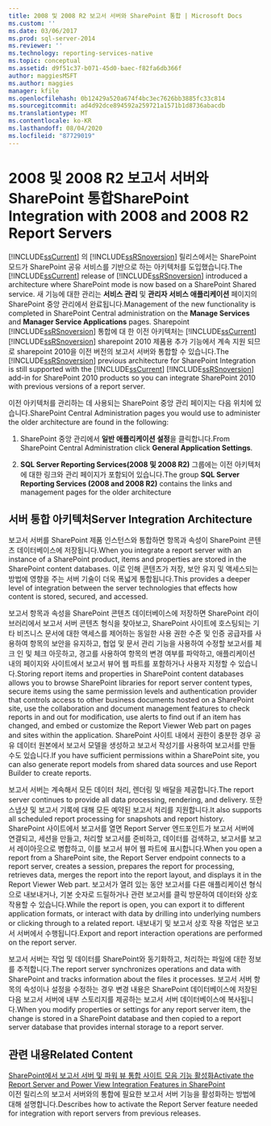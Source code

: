 ```yaml
---
title: 2008 및 2008 R2 보고서 서버와 SharePoint 통합 | Microsoft Docs
ms.custom: ''
ms.date: 03/06/2017
ms.prod: sql-server-2014
ms.reviewer: ''
ms.technology: reporting-services-native
ms.topic: conceptual
ms.assetid: d9f51c37-b071-45d0-baec-f82fa6db366f
author: maggiesMSFT
ms.author: maggies
manager: kfile
ms.openlocfilehash: 0b12429a520a674f4bc3ec7626bb3885fc33c814
ms.sourcegitcommit: ad4d92dce894592a259721a1571b1d8736abacdb
ms.translationtype: MT
ms.contentlocale: ko-KR
ms.lasthandoff: 08/04/2020
ms.locfileid: "87729019"
---
```

# <a name="sharepoint-integration-with-2008-and-2008-r2--report-servers"></a><span data-ttu-id="fb0aa-102">2008 및 2008 R2 보고서 서버와 SharePoint 통합</span><span class="sxs-lookup"><span data-stu-id="fb0aa-102">SharePoint Integration with 2008 and 2008 R2  Report Servers</span></span>
  <span data-ttu-id="fb0aa-103">[!INCLUDE[ssCurrent](../includes/sscurrent-md.md)] 의 [!INCLUDE[ssRSnoversion](../includes/ssrsnoversion-md.md)] 릴리스에서는 SharePoint 모드가 SharePoint 공유 서비스를 기반으로 하는 아키텍처를 도입했습니다.</span><span class="sxs-lookup"><span data-stu-id="fb0aa-103">The [!INCLUDE[ssCurrent](../includes/sscurrent-md.md)] release of [!INCLUDE[ssRSnoversion](../includes/ssrsnoversion-md.md)] introduced a architecture where SharePoint mode is now based on a SharePoint Shared service.</span></span> <span data-ttu-id="fb0aa-104">새 기능에 대한 관리는 **서비스 관리** 및 **관리자 서비스 애플리케이션** 페이지의 SharePoint 중앙 관리에서 완료됩니다.</span><span class="sxs-lookup"><span data-stu-id="fb0aa-104">Management of the new functionality is completed in SharePoint Central administration on the **Manage Services** and **Manager Service Applications** pages.</span></span> <span data-ttu-id="fb0aa-105">Sharepoint [!INCLUDE[ssRSnoversion](../includes/ssrsnoversion-md.md)] 통합에 대 한 이전 아키텍처는 [!INCLUDE[ssCurrent](../includes/sscurrent-md.md)] [!INCLUDE[ssRSnoversion](../includes/ssrsnoversion-md.md)] sharepoint 2010 제품용 추가 기능에서 계속 지원 되므로 sharepoint 2010을 이전 버전의 보고서 서버와 통합할 수 있습니다.</span><span class="sxs-lookup"><span data-stu-id="fb0aa-105">The [!INCLUDE[ssRSnoversion](../includes/ssrsnoversion-md.md)] previous architecture for SharePoint Integration is still supported with the [!INCLUDE[ssCurrent](../includes/sscurrent-md.md)] [!INCLUDE[ssRSnoversion](../includes/ssrsnoversion-md.md)] add-in for SharePoint 2010 products so you can integrate SharePoint 2010 with previous versions of a report server.</span></span>  
  
 <span data-ttu-id="fb0aa-106">이전 아키텍처를 관리하는 데 사용되는 SharePoint 중앙 관리 페이지는 다음 위치에 있습니다.</span><span class="sxs-lookup"><span data-stu-id="fb0aa-106">SharePoint Central Administration pages you would use to administer the older architecture are found in the following:</span></span>  
  
1.  <span data-ttu-id="fb0aa-107">SharePoint 중앙 관리에서 **일반 애플리케이션 설정**을 클릭합니다.</span><span class="sxs-lookup"><span data-stu-id="fb0aa-107">From SharePoint Central Administration click **General Application Settings**.</span></span>  
  
2.  <span data-ttu-id="fb0aa-108">**SQL Server Reporting Services(2008 및 2008 R2)** 그룹에는 이전 아키텍처에 대한 링크와 관리 페이지가 포함되어 있습니다.</span><span class="sxs-lookup"><span data-stu-id="fb0aa-108">The group **SQL Server Reporting Services (2008 and 2008 R2)** contains the links and management pages for the older architecture</span></span>  
  
## <a name="server-integration-architecture"></a><span data-ttu-id="fb0aa-109">서버 통합 아키텍처</span><span class="sxs-lookup"><span data-stu-id="fb0aa-109">Server Integration Architecture</span></span>  
 <span data-ttu-id="fb0aa-110">보고서 서버를 SharePoint 제품 인스턴스와 통합하면 항목과 속성이 SharePoint 콘텐츠 데이터베이스에 저장됩니다.</span><span class="sxs-lookup"><span data-stu-id="fb0aa-110">When you integrate a report server with an instance of a SharePoint product, items and properties are stored in the SharePoint content databases.</span></span> <span data-ttu-id="fb0aa-111">이로 인해 콘텐츠가 저장, 보안 유지 및 액세스되는 방법에 영향을 주는 서버 기술이 더욱 폭넓게 통합됩니다.</span><span class="sxs-lookup"><span data-stu-id="fb0aa-111">This provides a deeper level of integration between the server technologies that effects how content is stored, secured, and accessed.</span></span>  
  
 <span data-ttu-id="fb0aa-112">보고서 항목과 속성을 SharePoint 콘텐츠 데이터베이스에 저장하면 SharePoint 라이브러리에서 보고서 서버 콘텐츠 형식을 찾아보고, SharePoint 사이트에 호스팅되는 기타 비즈니스 문서에 대한 액세스를 제어하는 동일한 사용 권한 수준 및 인증 공급자를 사용하여 항목의 보안을 유지하고, 협업 및 문서 관리 기능을 사용하여 수정할 보고서를 체크 인 및 체크 아웃하고, 경고를 사용하여 항목의 변경 여부를 파악하고, 애플리케이션 내의 페이지와 사이트에서 보고서 뷰어 웹 파트를 포함하거나 사용자 지정할 수 있습니다.</span><span class="sxs-lookup"><span data-stu-id="fb0aa-112">Storing report items and properties in SharePoint content databases allows you to browse SharePoint libraries for report server content types, secure items using the same permission levels and authentication provider that controls access to other business documents hosted on a SharePoint site, use the collaboration and document management features to check reports in and out for modification, use alerts to find out if an item has changed, and embed or customize the Report Viewer Web part on pages and sites within the application.</span></span> <span data-ttu-id="fb0aa-113">SharePoint 사이트 내에서 권한이 충분한 경우 공유 데이터 원본에서 보고서 모델을 생성하고 보고서 작성기를 사용하여 보고서를 만들 수도 있습니다.</span><span class="sxs-lookup"><span data-stu-id="fb0aa-113">If you have sufficient permissions within a SharePoint site, you can also generate report models from shared data sources and use Report Builder to create reports.</span></span>  
  
 <span data-ttu-id="fb0aa-114">보고서 서버는 계속해서 모든 데이터 처리, 렌더링 및 배달을 제공합니다.</span><span class="sxs-lookup"><span data-stu-id="fb0aa-114">The report server continues to provide all data processing, rendering, and delivery.</span></span> <span data-ttu-id="fb0aa-115">또한 스냅샷 및 보고서 기록에 대해 모든 예약된 보고서 처리를 지원합니다.</span><span class="sxs-lookup"><span data-stu-id="fb0aa-115">It also supports all scheduled report processing for snapshots and report history.</span></span> <span data-ttu-id="fb0aa-116">SharePoint 사이트에서 보고서를 열면 Report Server 엔드포인트가 보고서 서버에 연결되고, 세션을 만들고, 처리할 보고서를 준비하고, 데이터를 검색하고, 보고서를 보고서 레이아웃으로 병합하고, 이를 보고서 뷰어 웹 파트에 표시합니다.</span><span class="sxs-lookup"><span data-stu-id="fb0aa-116">When you open a report from a SharePoint site, the Report Server endpoint connects to a report server, creates a session, prepares the report for processing, retrieves data, merges the report into the report layout, and displays it in the Report Viewer Web part.</span></span> <span data-ttu-id="fb0aa-117">보고서가 열려 있는 동안 보고서를 다른 애플리케이션 형식으로 내보내거나, 기본 숫자로 드릴하거나 관련 보고서를 클릭 방문하여 데이터와 상호 작용할 수 있습니다.</span><span class="sxs-lookup"><span data-stu-id="fb0aa-117">While the report is open, you can export it to different application formats, or interact with data by drilling into underlying numbers or clicking through to a related report.</span></span> <span data-ttu-id="fb0aa-118">내보내기 및 보고서 상호 작용 작업은 보고서 서버에서 수행됩니다.</span><span class="sxs-lookup"><span data-stu-id="fb0aa-118">Export and report interaction operations are performed on the report server.</span></span>  
  
 <span data-ttu-id="fb0aa-119">보고서 서버는 작업 및 데이터를 SharePoint와 동기화하고, 처리하는 파일에 대한 정보를 추적합니다.</span><span class="sxs-lookup"><span data-stu-id="fb0aa-119">The report server synchronizes operations and data with SharePoint and tracks information about the files it processes.</span></span> <span data-ttu-id="fb0aa-120">보고서 서버 항목의 속성이나 설정을 수정하는 경우 변경 내용은 SharePoint 데이터베이스에 저장된 다음 보고서 서버에 내부 스토리지를 제공하는 보고서 서버 데이터베이스에 복사됩니다.</span><span class="sxs-lookup"><span data-stu-id="fb0aa-120">When you modify properties or settings for any report server item, the change is stored in a SharePoint database and then copied to a report server database that provides internal storage to a report server.</span></span>  
  
## <a name="related-content"></a><span data-ttu-id="fb0aa-121">관련 내용</span><span class="sxs-lookup"><span data-stu-id="fb0aa-121">Related Content</span></span>  
 [<span data-ttu-id="fb0aa-122">SharePoint에서 보고서 서버 및 파워 뷰 통합 사이트 모음 기능 활성화</span><span class="sxs-lookup"><span data-stu-id="fb0aa-122">Activate the Report Server and Power View Integration Features in SharePoint</span></span>](activate-the-report-server-and-power-view-integration-features-in-sharepoint.md)  
 <span data-ttu-id="fb0aa-123">이전 릴리스의 보고서 서버와의 통합에 필요한 보고서 서버 기능을 활성화하는 방법에 대해 설명합니다.</span><span class="sxs-lookup"><span data-stu-id="fb0aa-123">Describes how to activate the Report Server feature needed for integration with report servers from previous releases.</span></span>  
  
  
